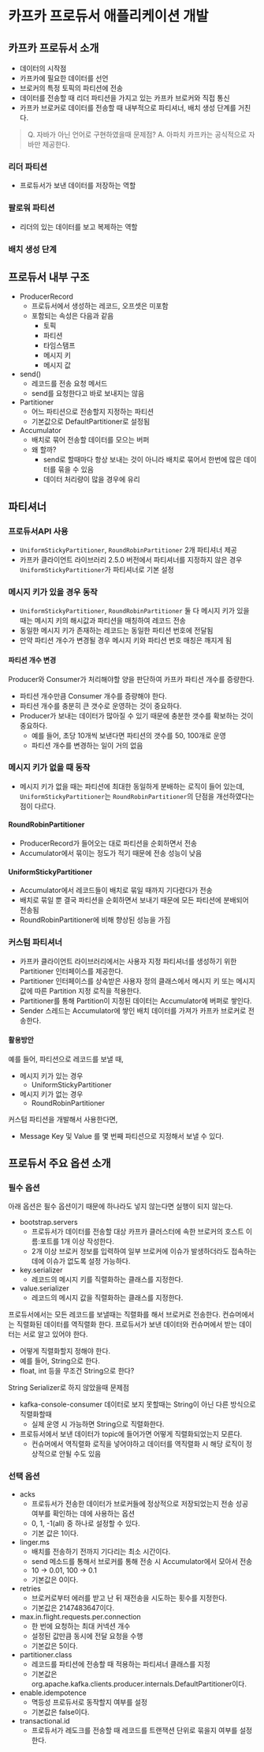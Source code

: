 # 카프카 프로듀서 애플리케이션 개발

## 카프카 프로듀서 소개

- 데이터의 시작점
- 카프카에 필요한 데이터를 선언
- 브로커의 특정 토픽의 파티션에 전송
- 데이터를 전송할 때 리더 파티션을 가지고 있는 카프카 브로커와 직접 통신
- 카프카 브로커로 데이터를 전송할 때 내부적으로 파티셔너, 배치 생성 단계를 거친다.

> Q. 자바가 아닌 언어로 구현하였을때 문제점?
> A. 아파치 카프카는 공식적으로 자바만 제공한다.

### 리더 파티션

- 프로듀서가 보낸 데이터를 저장하는 역할

### 팔로워 파티션

- 리더의 있는 데이터를 보고 복제하는 역할

### 배치 생성 단계

## 프로듀서 내부 구조

- ProducerRecord
  - 프로듀서에서 생성하는 레코드, 오프셋은 미포함
  - 포함되는 속성은 다음과 같음
    - 토픽
    - 파티션
    - 타임스탬프
    - 메시지 키
    - 메시지 값
- send()
  - 레코드를 전송 요청 메서드
  - send를 요청한다고 바로 보내지는 않음
- Partitioner
  - 어느 파티션으로 전송할지 지정하는 파티션
  - 기본값으로 DefaultPartitioner로 설정됨
- Accumulator
  - 배치로 묶어 전송할 데이터를 모으는 버퍼
  - 왜 할까?
    - send로 할때마다 항상 보내는 것이 아니라 배치로 묶어서 한번에 많은 데이터를 묶을 수 있음
    - 데이터 처리량이 많을 경우에 유리

## 파티셔너

### 프로듀서API 사용

- `UniformStickyPartitioner`, `RoundRobinPartitioner` 2개 파티셔너 제공
- 카프카 클라이언트 라이브러리 2.5.0 버전에서 파티셔너를 지정하지 않은 경우 `UniformStickyPartitioner`가 파티셔너로 기본 설정

### 메시지 키가 있을 경우 동작

- `UniformStickyPartitioner`, `RoundRobinPartitioner` 둘 다 메시지 키가 있을 때는 메시지 키의 해시값과 파티션을 매칭하여 레코드 전송
- 동일한 메시지 키가 존재하는 레코드는 동일한 파티션 번호에 전달됨
- 만약 파티션 개수가 변경될 경우 메시지 키와 파티션 번호 매칭은 깨지게 됨

#### 파티션 개수 변경

Producer와 Consumer가 처리해야할 양을 판단하여 카프카 파티션 개수를 증량한다.

- 파티션 개수만큼 Consumer 개수를 증량해야 한다.
- 파티션 개수를 충분히 큰 갯수로 운영하는 것이 중요하다.
- Producer가 보내는 데이터가 많아질 수 있기 때문에 충분한 갯수를 확보하는 것이 중요하다.
  - 예를 들어, 초당 10개씩 보낸다면 파티션의 갯수를 50, 100개로 운영
  - 파티션 개수를 변경하는 일이 거의 없음

### 메시지 키가 없을 때 동작

- 메시지 키가 없을 때는 파티션에 최대한 동일하게 분배하는 로직이 들어 있는데, `UniformStickyPartitioner`는 `RoundRobinPartitioner`의 단점을 개선하였다는 점이 다르다.

#### RoundRobinPartitioner

- ProducerRecord가 들어오는 대로 파티션을 순회하면서 전송
- Accumulator에서 묶이는 정도가 적기 때문에 전송 성능이 낮음

#### UniformStickyPartitioner

- Accumulator에서 레코드들이 배치로 묶일 때까지 기다렸다가 전송
- 배치로 묶일 뿐 결국 파티션을 순회하면서 보내기 때문에 모든 파티션에 분배되어 전송됨
- RoundRobinPartitioner에 비해 향상된 성능을 가짐

### 커스텀 파티셔너

- 카프카 클라이언트 라이브러리에서는 사용자 지정 파티셔너를 생성하기 위한 Partitioner 인터페이스를 제공한다.
- Partitioner 인터페이스를 상속받은 사용자 정의 클래스에서 메시지 키 또는 메시지 값에 따른 Partition 지정 로직을 적용한다.
- Partitioner를 통해 Partition이 지정된 데이터는 Accumulator에 버퍼로 쌓인다.
- Sender 스레드는 Accumulator에 쌓인 배치 데이터를 가져가 카프카 브로커로 전송한다.

#### 활용방안

예를 들어, 파티션으로 레코드를 보낼 때,

- 메시지 키가 있는 경우
  - UniformStickyPartitioner
- 메시지 키가 없는 경우
  - RoundRobinPartitioner

커스텀 파티션을 개발해서 사용한다면,

- Message Key 및 Value 를 몇 번째 파티션으로 지정해서 보낼 수 있다.

## 프로듀서 주요 옵션 소개

### 필수 옵션

아래 옵션은 필수 옵션이기 때문에 하나라도 넣지 않는다면 실행이 되지 않는다.

- bootstrap.servers
  - 프로듀서가 데이터를 전송할 대상 카프카 클러스터에 속한 브로커의 호스트 이름:포트를 1개 이상 작성한다.
  - 2개 이상 브로커 정보를 입력하여 일부 브로커에 이슈가 발생하더라도 접속하는 데에 이슈가 없도록 설정 가능하다.
- key.serializer
  - 레코드의 메시지 키를 직렬화하는 클래스를 지정한다.
- value.serializer
  - 레코드의 메시지 값을 직렬화하는 클래스를 지정한다.

프로듀서에서는 모든 레코드를 보낼때는 직렬화를 해서 브로커로 전송한다.
컨슈머에서는 직렬화된 데이터를 역직렬화 한다.
프로듀서가 보낸 데이터와 컨슈머에서 받는 데이터는 서로 알고 있어야 한다.

- 어떻게 직렬화할지 정해야 한다.
- 예를 들어, String으로 한다.
- float, int 등을 무조건 String으로 한다?

String Serializer로 하지 않았을때 문제점

- kafka-console-consumer 데이터로 보지 못할때는 String이 아닌 다른 방식으로 직렬화할때
  - 실제 운영 시 가능하면 String으로 직렬화한다.
- 프로듀서에서 보낸 데이터가 topic에 들어가면 어떻게 직렬화되었는지 모른다.
  - 컨슈머에서 역직렬화 로직을 넣어야하고 데이터를 역직렬화 시 해당 로직이 정상적으로 안될 수도 있음

### 선택 옵션

- acks
  - 프로듀서가 전송한 데이터가 브로커들에 정상적으로 저장되었는지 전송 성공 여부를 확인하는 데에 사용하는 옵션
  - 0, 1, -1(all) 중 하나로 설정할 수 있다.
  - 기본 값은 1이다.
- linger.ms
  - 배치를 전송하기 전까지 기다리는 최소 시간이다.
  - send 메소드를 통해서 브로커를 통해 전송 시 Accumulator에서 모아서 전송
  - 10 -> 0.01, 100 -> 0.1
  - 기본값은 0이다.
- retries
  - 브로커로부터 에러를 받고 난 뒤 재전송을 시도하는 횟수를 지정한다.
  - 기본값은 2147483647이다.
- max.in.flight.requests.per.connection
  - 한 번에 요청하는 최대 커넥션 개수
  - 설정된 값만큼 동시에 전달 요청을 수행
  - 기본값은 5이다.
- partitioner.class
  - 레코드를 파티션에 전송할 때 적용하는 파티셔너 클래스를 지정
  - 기본값은 org.apache.kafka.clients.producer.internals.DefaultPartitioner이다.
- enable.idempotence
  - 멱등성 프로듀서로 동작할지 여부를 설정
  - 기본값은 false이다.
- transactional.id
  - 프로듀서가 레도크를 전송할 때 레코드를 트랜잭션 단위로 묶을지 여부를 설정한다.
  


